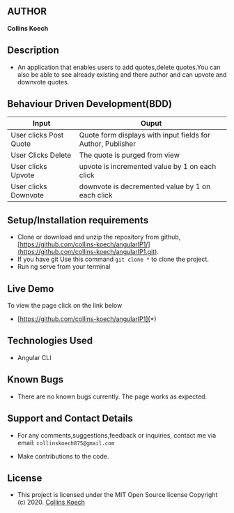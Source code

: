 
## AUTHOR ##
**Collins Koech**

## Description
- An application that enables users to add quotes,delete quotes.You can also be able to see already existing and there author and can upvote and downvote quotes.

## Behaviour Driven Development(BDD)

| Input                        | Ouput                                                                                            |
|--------------------------    |----------------------------------------------------------------------------------------------    |
| User clicks Post  Quote     | Quote form displays with input fields for Author, Publisher                  |
| User Clicks Delete           | The quote is purged from view             |
| User clicks Upvote        |   upvote is incremented value by   1 on each click      |
| User clicks Downvote     | downvote is decremented value by 1 on each click     |

## Setup/Installation requirements

- Clone  or download and unzip the repository from github, [https://github.com/collins-koech/angularIP1/](https://github.com/collins-koech/angularIP1.git).
- If you have git Use this command `git clone *` to clone the project.
- Run ng serve from your terminal

## Live Demo
To view the page click on the link below
* [https://github.com/collins-koech/angularIP1](*)

## Technologies Used
- Angular CLI

## Known Bugs
- There are no known bugs currently. The page works as expected.

## Support and Contact Details
- For any comments,suggestions,feedback or inquiries, contact me via email: `collinskoech875@gmail.com`


- Make contributions to the code.

## License
- This project is licensed under the MIT Open Source license Copyright (c) 2020. [Collins Koech](https://github.com/Collins-koech)
